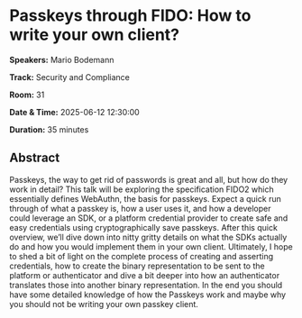 # Passkeys through FIDO: How to write your own client?

**Speakers:** Mario Bodemann
                    
**Track:** Security and Compliance
                    
**Room:** 31
                    
**Date & Time:** 2025-06-12 12:30:00
                    
**Duration:** 35 minutes
                    
## Abstract
                    
Passkeys, the way to get rid of passwords is great and all, but how do they work in detail?
This talk will be exploring the specification FIDO2 which essentially defines WebAuthn, the basis for passkeys.
Expect a quick run through of what a passkey is, how a user uses it, and how a developer could leverage an SDK, or a platform credential provider to create safe and easy credentials using cryptographically save passkeys. 
After this quick overview, we’ll dive down into nitty gritty details on what the SDKs actually do and how you would implement them in your own client. Ultimately, I hope to shed a bit of light on the complete process of creating and asserting credentials, how to create the binary representation to be sent to the platform or authenticator and dive a bit deeper into how an authenticator translates those into another binary representation.
In the end you should have some detailed knowledge of how the Passkeys work and maybe why you should not be writing your own passkey client.
